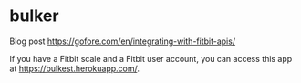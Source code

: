 # bulker

Blog post
https://gofore.com/en/integrating-with-fitbit-apis/

If you have a Fitbit scale and a Fitbit user account, you can access this app at 
https://bulkest.herokuapp.com/.
